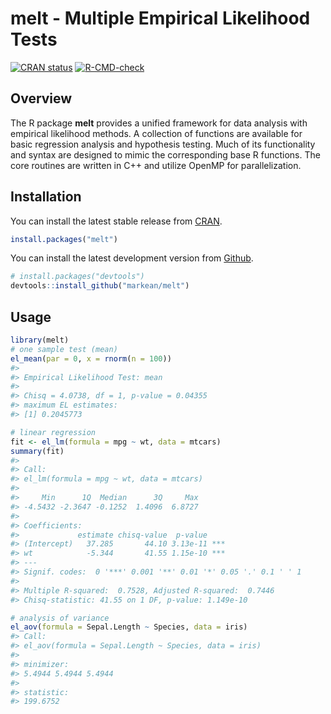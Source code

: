 
<!-- README.md is generated from README.Rmd. Please edit that file -->

# melt - Multiple Empirical Likelihood Tests

<!-- badges: start -->

[![CRAN
status](https://www.r-pkg.org/badges/version/melt)](https://CRAN.R-project.org/package=melt)
[![R-CMD-check](https://github.com/markean/melt/actions/workflows/R-CMD-check.yaml/badge.svg)](https://github.com/markean/melt/actions/workflows/R-CMD-check.yaml)
<!-- badges: end -->

## Overview

The R package **melt** provides a unified framework for data analysis
with empirical likelihood methods. A collection of functions are
available for basic regression analysis and hypothesis testing. Much of
its functionality and syntax are designed to mimic the corresponding
base R functions. The core routines are written in C++ and utilize
OpenMP for parallelization.

## Installation

You can install the latest stable release from
[CRAN](https://cran.r-project.org/package=melt).

``` r
install.packages("melt")
```

You can install the latest development version from
[Github](https://github.com/markean/melt).

``` r
# install.packages("devtools")
devtools::install_github("markean/melt")
```

## Usage

``` r
library(melt)
# one sample test (mean) 
el_mean(par = 0, x = rnorm(n = 100))  
#> 
#> Empirical Likelihood Test: mean 
#> 
#> Chisq = 4.0738, df = 1, p-value = 0.04355
#> maximum EL estimates:
#> [1] 0.2045773

# linear regression
fit <- el_lm(formula = mpg ~ wt, data = mtcars)
summary(fit)
#> 
#> Call:
#> el_lm(formula = mpg ~ wt, data = mtcars)
#> 
#>     Min      1Q  Median      3Q     Max 
#> -4.5432 -2.3647 -0.1252  1.4096  6.8727 
#> 
#> Coefficients:
#>             estimate chisq-value  p-value    
#> (Intercept)   37.285       44.10 3.13e-11 ***
#> wt            -5.344       41.55 1.15e-10 ***
#> ---
#> Signif. codes:  0 '***' 0.001 '**' 0.01 '*' 0.05 '.' 0.1 ' ' 1
#> 
#> Multiple R-squared:  0.7528, Adjusted R-squared:  0.7446 
#> Chisq-statistic: 41.55 on 1 DF, p-value: 1.149e-10

# analysis of variance
el_aov(formula = Sepal.Length ~ Species, data = iris)
#> Call:
#> el_aov(formula = Sepal.Length ~ Species, data = iris)
#> 
#> minimizer:
#> 5.4944 5.4944 5.4944
#> 
#> statistic:
#> 199.6752
```
